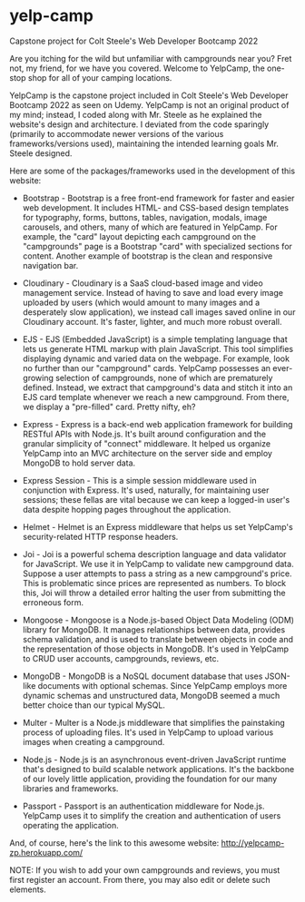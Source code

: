 # yelp-camp
Capstone project for Colt Steele's Web Developer Bootcamp 2022

Are you itching for the wild but unfamiliar with campgrounds near you?  Fret not, my friend, for we have you covered.  Welcome to YelpCamp, the one-stop shop for all of your camping locations.

YelpCamp is the capstone project included in Colt Steele's Web Developer Bootcamp 2022 as seen on Udemy.  YelpCamp is not an original product of my mind; instead, I coded along with Mr. Steele as he explained the website's design and architecture.  I deviated from the code sparingly (primarily to accommodate newer versions of the various frameworks/versions used), maintaining the intended learning goals Mr. Steele designed.

Here are some of the packages/frameworks used in the development of this website:

* Bootstrap - Bootstrap is a free front-end framework for faster and easier web development.  It includes HTML- and CSS-based design templates for typography, forms, buttons, tables, navigation, modals, image carousels, and others, many of which are featured in YelpCamp.  For example, the "card" layout depicting each campground on the "campgrounds" page is a Bootstrap "card" with specialized sections for content.  Another example of bootstrap is the clean and responsive navigation bar.

* Cloudinary -  Cloudinary is a SaaS cloud-based image and video management service.  Instead of having to save and load every image uploaded by users (which would amount to many images and a desperately slow application), we instead call images saved online in our Cloudinary account.  It's faster, lighter, and much more robust overall.

* EJS - EJS (Embedded JavaScript) is a simple templating language that lets us generate HTML markup with plain JavaScript.  This tool simplifies displaying dynamic and varied data on the webpage.  For example, look no further than our "campground" cards.  YelpCamp possesses an ever-growing selection of campgrounds, none of which are prematurely defined.  Instead, we extract that campground's data and stitch it into an EJS card template whenever we reach a new campground.  From there, we display a "pre-filled" card.  Pretty nifty, eh?

* Express - Express is a back-end web application framework for building RESTful APIs with Node.js.  It's built around configuration and the granular simplicity of "connect" middleware.  It helped us organize YelpCamp into an MVC architecture on the server side and employ MongoDB to hold server data.

* Express Session - This is a simple session middleware used in conjunction with Express.  It's used, naturally, for maintaining user sessions; these fellas are vital because we can keep a logged-in user's data despite hopping pages throughout the application.

* Helmet - Helmet is an Express middleware that helps us set YelpCamp's security-related HTTP response headers.

* Joi - Joi is a powerful schema description language and data validator for JavaScript.  We use it in YelpCamp to validate new campground data.  Suppose a user attempts to pass a string as a new campground's price.  This is problematic since prices are represented as numbers.  To block this, Joi will throw a detailed error halting the user from submitting the erroneous form.

* Mongoose - Mongoose is a Node.js-based Object Data Modeling (ODM) library for MongoDB.  It manages relationships between data, provides schema validation, and is used to translate between objects in code and the representation of those objects in MongoDB.  It's used in YelpCamp to CRUD user accounts, campgrounds, reviews, etc.

* MongoDB - MongoDB is a NoSQL document database that uses JSON-like documents with optional schemas.  Since YelpCamp employs more dynamic schemas and unstructured data, MongoDB seemed a much better choice than our typical MySQL.

* Multer - Multer is a Node.js middleware that simplifies the painstaking process of uploading files.  It's used in YelpCamp to upload various images when creating a campground.

* Node.js - Node.js is an asynchronous event-driven JavaScript runtime that's designed to build scalable network applications.  It's the backbone of our lovely little application, providing the foundation for our many libraries and frameworks.

* Passport - Passport is an authentication middleware for Node.js.  YelpCamp uses it to simplify the creation and authentication of users operating the application.

And, of course, here's the link to this awesome website: http://yelpcamp-zp.herokuapp.com/

NOTE: If you wish to add your own campgrounds and reviews, you must first register an account.  From there, you may also edit or delete such elements.
